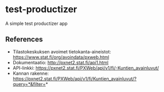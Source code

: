 # test-productizer

A simple test productizer app

## References

- Tilastokeskuksen avoimet tietokanta-aineistot: https://www.stat.fi/org/avoindata/pxweb.html
- Dokumentaatio: http://pxnet2.stat.fi/api1.html
- API-linkki: https://pxnet2.stat.fi/PXWeb/api/v1/fi/-Kuntien_avainluvut/
- Kannan rakenne: https://pxnet2.stat.fi/PXWeb/api/v1/fi/Kuntien_avainluvut/?query=*&filter=*
